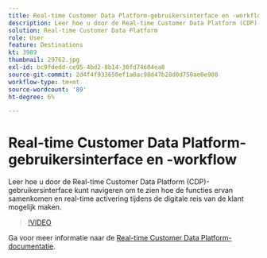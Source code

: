 ```yaml
---
title: Real-time Customer Data Platform-gebruikersinterface en -workflow
description: Leer hoe u door de Real-time Customer Data Platform (CDP)-gebruikersinterface kunt navigeren om te zien hoe de functies ervan samenkomen en real-time activering tijdens de digitale reis van de klant mogelijk maken.
solution: Real-time Customer Data Platform
role: User
feature: Destinations
kt: 3989
thumbnail: 29762.jpg
exl-id: bc9fdedd-ce95-4bd2-8b14-30fd74604ea8
source-git-commit: 2d4f4f933650ef1a0ac98d47b28d0d750ae0e908
workflow-type: tm+mt
source-wordcount: '89'
ht-degree: 6%

---
```


# Real-time Customer Data Platform-gebruikersinterface en -workflow

Leer hoe u door de Real-time Customer Data Platform (CDP)-gebruikersinterface kunt navigeren om te zien hoe de functies ervan samenkomen en real-time activering tijdens de digitale reis van de klant mogelijk maken.

>[!VIDEO](https://video.tv.adobe.com/v/29762?quality=12&learn=on)

Ga voor meer informatie naar de [Real-time Customer Data Platform-documentatie](https://experienceleague.adobe.com/docs/experience-platform/rtcdp/overview.html?lang=nl).
